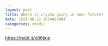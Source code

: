 ```yaml
--- 
layout: post 
title: Where is crypto going in near future? 
date: 2021-06-22 1624426954 
categories: reddit 
--- 
```

https://redd.it/o66kgq